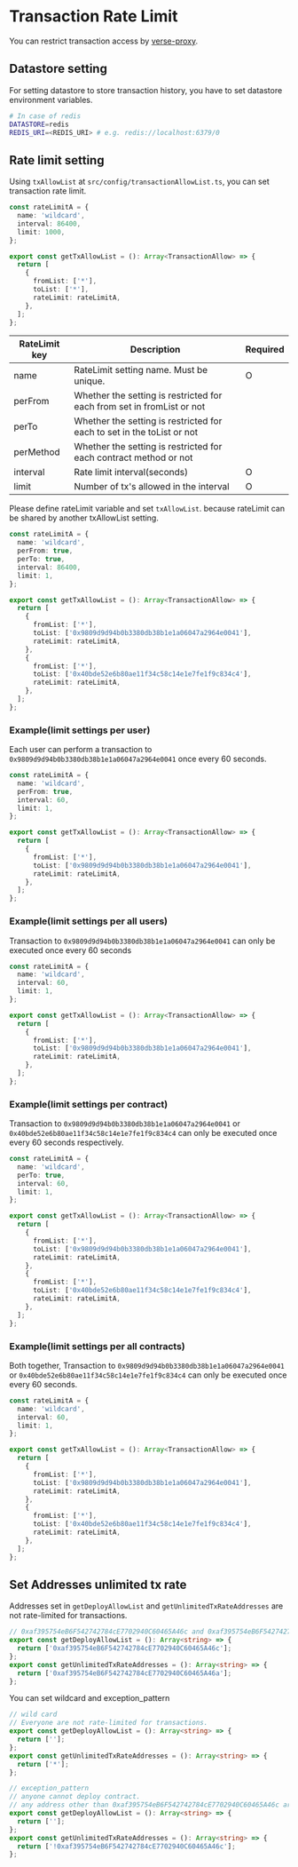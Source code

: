 # Transaction Rate Limit
You can restrict transaction access by [verse-proxy](/docs/verse-developer/how-to-build-verse/1-4-verse-proxy).

## Datastore setting
For setting datastore to store transaction history, you have to set datastore environment variables.

```bash
# In case of redis
DATASTORE=redis
REDIS_URI=<REDIS_URI> # e.g. redis://localhost:6379/0
```

## Rate limit setting
Using `txAllowList` at `src/config/transactionAllowList.ts`, you can set transaction rate limit.

```typescript
const rateLimitA = {
  name: 'wildcard',
  interval: 86400,
  limit: 1000,
};

export const getTxAllowList = (): Array<TransactionAllow> => {
  return [
    {
      fromList: ['*'],
      toList: ['*'],
      rateLimit: rateLimitA,
    },
  ];
};
```

| RateLimit key  |  Description | Required |
| ---- | ---- | ---- |
|  name  |  RateLimit setting name. Must be unique.  | O |
|  perFrom  |  Whether the setting is restricted for each from set in fromList or not  | |
|  perTo  |  Whether the setting is restricted for each to set in the toList or not  | |
|  perMethod  |  Whether the setting is restricted for each contract method or not  | |
|  interval  |  Rate limit interval(seconds)  | O |
|  limit  |  Number of tx's allowed in the interval  | O |

Please define rateLimit variable and set `txAllowList`. because rateLimit can be shared by another txAllowList setting.

```typescript
const rateLimitA = {
  name: 'wildcard',
  perFrom: true,
  perTo: true,
  interval: 86400,
  limit: 1,
};

export const getTxAllowList = (): Array<TransactionAllow> => {
  return [
    {
      fromList: ['*'],
      toList: ['0x9809d9d94b0b3380db38b1e1a06047a2964e0041'],
      rateLimit: rateLimitA,
    },
    {
      fromList: ['*'],
      toList: ['0x40bde52e6b80ae11f34c58c14e1e7fe1f9c834c4'],
      rateLimit: rateLimitA,
    },
  ];
};
```

### Example(limit settings per user)
Each user can perform a transaction to `0x9809d9d94b0b3380db38b1e1a06047a2964e0041` once every 60 seconds.

```typescript
const rateLimitA = {
  name: 'wildcard',
  perFrom: true,
  interval: 60,
  limit: 1,
};

export const getTxAllowList = (): Array<TransactionAllow> => {
  return [
    {
      fromList: ['*'],
      toList: ['0x9809d9d94b0b3380db38b1e1a06047a2964e0041'],
      rateLimit: rateLimitA,
    },
  ];
};
```

### Example(limit settings per all users)
Transaction to `0x9809d9d94b0b3380db38b1e1a06047a2964e0041` can only be executed once every 60 seconds

```typescript
const rateLimitA = {
  name: 'wildcard',
  interval: 60,
  limit: 1,
};

export const getTxAllowList = (): Array<TransactionAllow> => {
  return [
    {
      fromList: ['*'],
      toList: ['0x9809d9d94b0b3380db38b1e1a06047a2964e0041'],
      rateLimit: rateLimitA,
    },
  ];
};
```

### Example(limit settings per contract)
Transaction to `0x9809d9d94b0b3380db38b1e1a06047a2964e0041` or `0x40bde52e6b80ae11f34c58c14e1e7fe1f9c834c4` can only be executed once every 60 seconds respectively.
```typescript
const rateLimitA = {
  name: 'wildcard',
  perTo: true,
  interval: 60,
  limit: 1,
};

export const getTxAllowList = (): Array<TransactionAllow> => {
  return [
    {
      fromList: ['*'],
      toList: ['0x9809d9d94b0b3380db38b1e1a06047a2964e0041'],
      rateLimit: rateLimitA,
    },
    {
      fromList: ['*'],
      toList: ['0x40bde52e6b80ae11f34c58c14e1e7fe1f9c834c4'],
      rateLimit: rateLimitA,
    },
  ];
};
```

### Example(limit settings per all contracts)
Both together, Transaction to `0x9809d9d94b0b3380db38b1e1a06047a2964e0041` or `0x40bde52e6b80ae11f34c58c14e1e7fe1f9c834c4` can only be executed once every 60 seconds.

```typescript
const rateLimitA = {
  name: 'wildcard',
  interval: 60,
  limit: 1,
};

export const getTxAllowList = (): Array<TransactionAllow> => {
  return [
    {
      fromList: ['*'],
      toList: ['0x9809d9d94b0b3380db38b1e1a06047a2964e0041'],
      rateLimit: rateLimitA,
    },
    {
      fromList: ['*'],
      toList: ['0x40bde52e6b80ae11f34c58c14e1e7fe1f9c834c4'],
      rateLimit: rateLimitA,
    },
  ];
};
```

## Set Addresses unlimited tx rate
Addresses set in `getDeployAllowList` and `getUnlimitedTxRateAddresses` are not rate-limited for transactions.

```typescript
// 0xaf395754eB6F542742784cE7702940C60465A46c and 0xaf395754eB6F542742784cE7702940C60465A46a are not rate-limited for transactions.
export const getDeployAllowList = (): Array<string> => {
  return ['0xaf395754eB6F542742784cE7702940C60465A46c'];
};
export const getUnlimitedTxRateAddresses = (): Array<string> => {
  return ['0xaf395754eB6F542742784cE7702940C60465A46a'];
};
```

You can set wildcard and exception_pattern
```typescript
// wild card
// Everyone are not rate-limited for transactions.
export const getDeployAllowList = (): Array<string> => {
  return [''];
};
export const getUnlimitedTxRateAddresses = (): Array<string> => {
  return ['*'];
};

// exception_pattern
// anyone cannot deploy contract.
// any address other than 0xaf395754eB6F542742784cE7702940C60465A46c are not rate-limited for transactions.
export const getDeployAllowList = (): Array<string> => {
  return [''];
};
export const getUnlimitedTxRateAddresses = (): Array<string> => {
  return ['!0xaf395754eB6F542742784cE7702940C60465A46c'];
};
```
